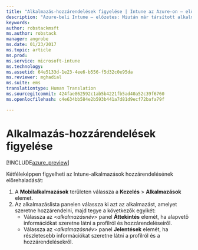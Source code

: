 ```yaml
---
title: "Alkalmazás-hozzárendelések figyelése | Intune az Azure-on – előzetes | Microsoft Docs"
description: "Azure-beli Intune – előzetes: Miután már társított alkalmazást a felhasználókhoz vagy eszközökhöz, ezen információ segítségével figyelheti annak állapotát."
keywords: 
author: robstackmsft
ms.author: robstack
manager: angrobe
ms.date: 01/23/2017
ms.topic: article
ms.prod: 
ms.service: microsoft-intune
ms.technology: 
ms.assetid: 64e5133d-1e23-4ee6-b556-f5d32c0e95da
ms.reviewer: mghadial
ms.suite: ems
translationtype: Human Translation
ms.sourcegitcommit: 424fae862592c1ab5b4221fb5ad40a52c39f6760
ms.openlocfilehash: c4e634bb584e2b593b441a7d81d9ecf72bafa79f

---
```


# <a name="how-to-monitor-app-assignments"></a>Alkalmazás-hozzárendelések figyelése

[!INCLUDE[azure_preview](../includes/azure_preview.md)]

Kétféleképpen figyelheti az Intune-alkalmazások hozzárendelésének előrehaladását:

1. A **Mobilalkalmazások** területen válassza a **Kezelés** > **Alkalmazások** elemet.
2. Az alkalmazáslista panelen válassza ki azt az alkalmazást, amelyet szeretne hozzárendelni, majd tegye a következők egyikét:
    - Válassza az <*alkalmazásnév*> panel **Áttekintés** elemét, ha alapvető információkat szeretne látni a profilról és hozzárendeléseiről.
    - Válassza az <*alkalmazásnév*> panel **Jelentések** elemét, ha részletesebb információkat szeretne látni a profilról és a hozzárendelésekről.



<!--HONumber=Feb17_HO1-->


